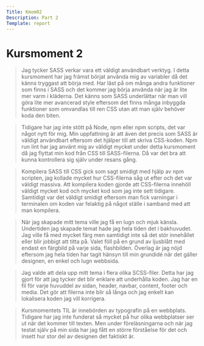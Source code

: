 ```yaml
---
Title: Kmom02
Description: Part 2
Template: report
---
```


Kursmoment 2
==================

>Jag tycker SASS verkar vara ett väldigt användbart verktyg. I detta kursmoment har jag främst börjat använda mig av variabler då det känns tryggast att börja med. Har läst på om många andra funktioner som finns i SASS och det kommer jag börja använda när jag är lite mer varm i kläderna. Det känns som SASS underlättar när man vill göra lite mer avancerad style eftersom det finns många inbyggda funktioner som omvandlas till ren CSS utan att man själv behöver koda den biten.

>Tidigare har jag inte stött på Node, npm eller npm scripts, det var något nytt för mig. Min uppfattning är att även det precis som SASS är väldigt användbart eftersom det hjälper till att skriva CSS-koden. Npm run lint har jag använt mig av väldigt mycket under detta kursmoment då jag flyttat min kod från CSS till SASS-filerna. Då var det bra att kunna kontrollera sig själv under resans gång.

>Kompilera SASS till CSS gick som sagt smidigt med hjälp av npm scripten, jag kollade mycket hur CSS-filerna såg ut efter och det var väldigt massiva. Att kompilera koden gjorde att CSS-filerna innehöll väldigt mycket kod och mycket kod som jag inte sett tidigare. Samtidigt var det väldigt smidigt eftersom man fick varningar i terminalen om koden var felaktig på något ställe i samband med att man kompilera.

>När jag skapade mitt tema ville jag få en lugn och mjuk känsla. Undertiden jag skapade temat hade jag hela tiden det i bakhuvudet. Jag ville få med mycket färg men samtidigt inte så det stör innehållet eller blir jobbigt att titta på. Valet föll på en grund av ljusblått med endast en färgbild på varje sida, flashbilden. Överlag är jag nöjd eftersom jag hela tiden har tagit hänsyn till min grundidé när det gäller designen, en enkel och lugn webbsida.

>Jag valde att dela upp mitt tema i flera olika SCSS-filer. Detta har jag gjort för att jag tycker det blir enklare att underhålla koden. Jag har en fil för varje huvuddel av sidan, header, navbar, content, footer och media. Det gör att filerna inte blir så långa och jag enkelt kan lokalisera koden jag vill korrigera.

>Kursmomentets TIL är innebörden av typografin på en webbplats. Tidigare har jag inte funderat så mycket på hur olika webbplatser ser ut när det kommer till texten. Men under föreläsningarna och när jag testat själv på min sida har jag fått en större förståelse för det och insett hur stor del av designen det faktiskt är.
